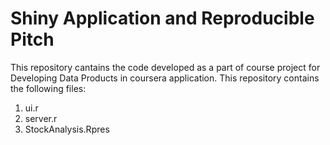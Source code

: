 # Shiny Application and Reproducible Pitch

This repository cantains the code developed as a part of course project for Developing Data Products in coursera application. This repository contains the following files:

1. ui.r
2. server.r
3. StockAnalysis.Rpres